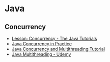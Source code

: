# Java

## Concurrency

- [Lesson: Concurrency - The Java Tutorials](https://docs.oracle.com/javase/tutorial/essential/concurrency/)
- [Java Concurrency in Practice](http://jcip.net/)
- [Java Concurrency and Multithreading Tutorial](http://tutorials.jenkov.com/java-concurrency/index.html)
- [Java Multithreading - Udemy](https://www.udemy.com/java-multithreading/)

